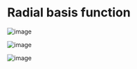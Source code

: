 # Radial basis function


![image](https://github.com/user-attachments/assets/522435d3-420d-4f4e-897e-48a6f31c0aa5)

![image](https://github.com/user-attachments/assets/2f4384eb-01e9-4cff-b406-243dd8255ac6)

![image](https://github.com/user-attachments/assets/38326912-0fa7-46b7-b4e3-9b81f1e25bfb)
